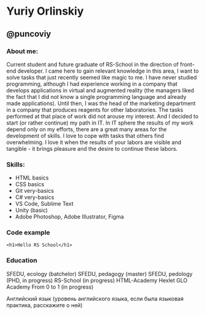 

# Yuriy Orlinskiy
## @puncoviy

### About me:
Current student and future graduate of RS-School in the direction of front-end developer.
I came here to gain relevant knowledge in this area, I want to solve tasks that just recently seemed like magic to me.
I have never studied programming, although I had experience working in a company that develops applications in virtual and augmented reality (the managers liked the fact that I did not know a single programming language and already made applications). Until then, I was the head of the marketing department in a company that produces reagents for other laboratories. The tasks performed at that place of work did not arouse my interest. And I decided to start (or rather continue) my path in IT.
In IT sphere the results of my work depend only on my efforts, there are a great many areas for the development of skills.
I love to cope with tasks that others find overwhelming. I love it when the results of your labors are visible and tangible - it brings pleasure and the desire to continue these labors.

### Skills:
* HTML basics
* CSS basics
* Git very-basics
* C# very-basics
* VS Code, Sublime Text
* Unity (basic)
* Adobe Photoshop, Adobe Illustrator, Figma

### Code example
```<h1>Hello RS School</h1>```

### Education
SFEDU, ecology (batchelor)
SFEDU, pedagogy (master)
SFEDU, pedology (PHD, in progress)
RS-School (in progress)
HTML-Academy
Hexlet
GLO Academy
From 0 to 1 (in progress)

Английский язык (уровень английского языка, если была языковая практика, расскажите о ней)
